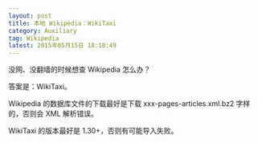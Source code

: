 ```yaml
---
layout: post
title: 本地 Wikipedia：WikiTaxi
category: Auxiliary
tag: Wikipedia
latest: 2015年05月15日 18:18:49
---
```


没网、没翻墙的时候想查 Wikipedia 怎么办？

答案是：WikiTaxi。

Wikipedia 的数据库文件的下载最好是下载 xxx-pages-articles.xml.bz2 字样的，否则会 XML 解析错误。

WikiTaxi 的版本最好是 1.30+，否则有可能导入失败。
